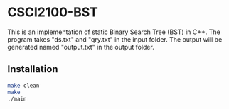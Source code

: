 # CSCI2100-BST
This is an implementation of static Binary Search Tree (BST) in C++. The program takes "ds.txt" and "qry.txt" in the input folder.
The output will be generated named "output.txt" in the output folder.

## Installation
```bash
make clean
make
./main
```
